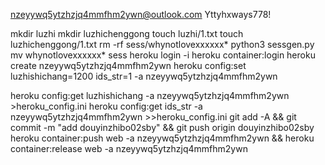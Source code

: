 nzeyywq5ytzhzjq4mmfhm2ywn@outlook.com
Yttyhxways778!

mkdir luzhi
mkdir luzhichenggong
touch luzhi/1.txt
touch luzhichenggong/1.txt
rm -rf sess/whynotlovexxxxxx*
python3 sessgen.py
mv whynotlovexxxxxx* sess
heroku login -i
heroku container:login
heroku create nzeyywq5ytzhzjq4mmfhm2ywn
heroku config:set luzhishichang=1200 ids_str=1 -a nzeyywq5ytzhzjq4mmfhm2ywn

heroku config:get luzhishichang -a nzeyywq5ytzhzjq4mmfhm2ywn >heroku_config.ini
heroku config:get ids_str -a nzeyywq5ytzhzjq4mmfhm2ywn >>heroku_config.ini
git add -A && git commit -m "add douyinzhibo02sby" && git push origin douyinzhibo02sby
heroku container:push web -a nzeyywq5ytzhzjq4mmfhm2ywn && heroku container:release web -a nzeyywq5ytzhzjq4mmfhm2ywn